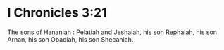 # I Chronicles 3:21

The sons of Hananiah : Pelatiah and Jeshaiah, his son Rephaiah, his son Arnan, his son Obadiah, his son Shecaniah.
